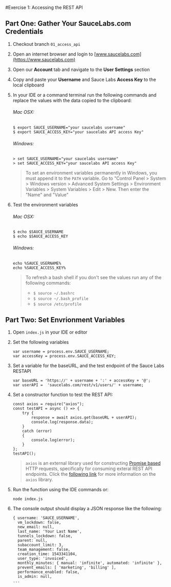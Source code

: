 #Exercise 1: Accessing the REST API
## Part One: Gather Your SauceLabs.com Credentials

1. Checkout branch `01_access_api`
2. Open an internet browser and login to [www.saucelabs.com](https://www.saucelabs.com)
3. Open our **Account** tab and navigate to the **User Settings** section
4. Copy and paste your **Username** and Sauce Labs **Access Key** to the local clipboard
5. In your IDE or a command terminal run the following commands and replace the values with the data copied to the clipboard:
    ###### Mac OSX:
    ```
    $ export SAUCE_USERNAME="your saucelabs username"
    $ export SAUCE_ACCESS_KEY="your saucelabs API access Key"
    ```
    ###### Windows:
    ```
    > set SAUCE_USERNAME="your saucelabs username"
    > set SAUCE_ACCESS_KEY="your saucelabs API access Key"
    ```
    > To set an environment variables permanently in Windows, you must append it to the `PATH` variable.
    > Go to "Control Panel > System > Windows version > Advanced System Settings > Environment Variables > System Variables > Edit > New. Then enter the "Name" and "Value"
6. Test the environment variables
    ###### Mac OSX:
    ```
    $ echo $SAUCE_USERNAME
    $ echo $SAUCE_ACCESS_KEY
    ```
    ###### Windows:
    ```
    echo %SAUCE_USERNAME%
    echo %SAUCE_ACCESS_KEY%
    ```
    
    > To refresh a bash shell if you don't see the values run any of the following commands: 
    >  * `$ source ~/.bashrc`
    >  * `$ source ~/.bash_profile`
    >  * `$ source /etc/profile`
        


## Part Two: Set Envrionment Variables
1. Open `index.js` in your IDE or editor
2. Set the following variables
    ```
    var username = process.env.SAUCE_USERNAME;
    var accessKey = process.env.SAUCE_ACCESS_KEY;
    ```
3. Set a variable for the baseURL, and the test endpoint of the Sauce Labs RESTAPI
    ```
    var baseURL = 'https://' + username + ':' + accessKey + '@';
    var userAPI =  'saucelabs.com/rest/v1/users/' + username;
    ```
4. Set a constructor function to test the REST API:

    ```
    const axios = require("axios");
    const testAPI = async () => {
        try {
            response = await axios.get(baseURL + userAPI);
            console.log(response.data);
        }
        catch (error)
        {
            console.log(error);
        }
    };
    testAPI();
    ```
    > `axios` is an external library used for constructing [Promise based](https://medium.com/dev-bits/writing-neat-asynchronous-node-js-code-with-promises-32ed3a4fd098) HTTP requests, specifically for consuming exteral REST API endpoints. Click the [following link](https://www.npmjs.com/package/axios) for more information on the `axios` library.
5. Run the function using the IDE commands or:
    ```
    node index.js
    ```
5. The console output should display a JSON response like the following:
    ```
    { username: 'SAUCE_USERNAME',
      vm_lockdown: false,
      new_email: null,
      last_name: 'Your Last Name',
      tunnels_lockdown: false,
      parent: null,
      subaccount_limit: 3,
      team_management: false,
      creation_time: 1543341104,
      user_type: 'invoiced',
      monthly_minutes: { manual: 'infinite', automated: 'infinite' },
      prevent_emails: [ 'marketing', 'billing' ],
      performance_enabled: false,
      is_admin: null,
    ...  
    ```